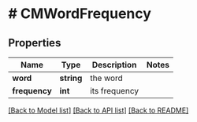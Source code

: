 # # CMWordFrequency

## Properties

Name | Type | Description | Notes
------------ | ------------- | ------------- | -------------
**word** | **string** | the word |
**frequency** | **int** | its frequency |

[[Back to Model list]](../../README.md#models) [[Back to API list]](../../README.md#endpoints) [[Back to README]](../../README.md)
